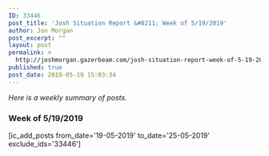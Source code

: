 ```yaml
---
ID: 33446
post_title: 'Josh Situation Report &#8211; Week of 5/19/2019'
author: Jon Morgan
post_excerpt: ""
layout: post
permalink: >
  http://joshmorgan.gazerbeam.com/josh-situation-report-week-of-5-19-2019
published: true
post_date: 2019-05-19 15:03:34
---
```

<!-- wp:tadv/classic-paragraph -->
<p><em>Here is a weekly summary of posts.</em></p>
<h3 data-tadv-p="keep">Week of 5/19/2019</h3>
<p>[ic_add_posts from_date='19-05-2019' to_date='25-05-2019' exclude_ids='33446']</p>
<!-- /wp:tadv/classic-paragraph -->